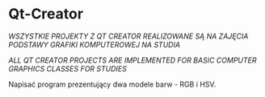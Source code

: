 # Qt-Creator

*WSZYSTKIE PROJEKTY Z QT CREATOR REALIZOWANE SĄ NA ZAJĘCIA PODSTAWY GRAFIKI KOMPUTEROWEJ NA STUDIA*

*ALL QT CREATOR PROJECTS ARE IMPLEMENTED FOR BASIC COMPUTER GRAPHICS CLASSES FOR STUDIES*

Napisać program prezentujący dwa modele barw - RGB i HSV.
